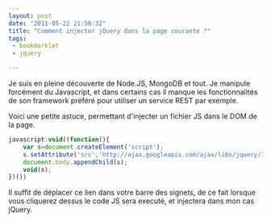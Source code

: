```yaml
---
layout: post
date: "2011-05-22 21:56:32"
title: "Comment injecter jQuery dans la page courante ?"
tags:
 - bookmarklet
 - jquery

---
```


Je suis en pleine découverte de Node.JS, MongoDB et tout. Je manipule forcément du Javascript, et dans certains cas il manque les fonctionnalités de son framework préféré pour utiliser un service REST par exemple.

Voici une petite astuce, permettant d'injecter un fichier JS dans le DOM de la page.

```javascript
javascript:void((function(){
    var s=document.createElement('script');
    s.setAttribute('src','http://ajax.googleapis.com/ajax/libs/jquery/1.6.1/jquery.js');
    document.body.appendChild(s);
    void(s);
})())
```

Il suffit de déplacer ce lien dans votre barre des signets, de ce fait lorsque vous cliquerez dessus le code JS sera executé, et injectera dans mon cas jQuery.
